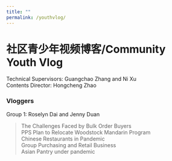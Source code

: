 ```yaml
---
title: ""
permalink: /youthvlog/
---
```


# 社区青少年视频博客/Community Youth Vlog

Technical Supervisors: Guangchao Zhang and Ni Xu  
Contents Director: Hongcheng Zhao  

### Vloggers

Group 1: Roselyn Dai and Jenny Duan

> The Challenges Faced by Bulk Order Buyers  
> PPS Plan to Relocate Woodstock Mandarin Program  
> Chinese Restaurants in Pandemic  
> Group Purchasing and Retail Business  
> Asian Pantry under pandemic   
